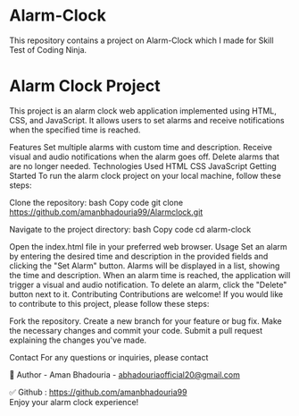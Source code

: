 # Alarm-Clock
This repository contains a project on Alarm-Clock which I made for Skill Test of Coding Ninja.

# Alarm Clock Project
This project is an alarm clock web application implemented using HTML, CSS, and JavaScript. It allows users to set alarms and receive notifications when the specified time is reached.

Features
Set multiple alarms with custom time and description.
Receive visual and audio notifications when the alarm goes off.
Delete alarms that are no longer needed.
Technologies Used
HTML
CSS
JavaScript
Getting Started
To run the alarm clock project on your local machine, follow these steps:

Clone the repository:
bash
Copy code
git clone https://github.com/amanbhadouria99/Alarmclock.git


Navigate to the project directory:
bash
Copy code
cd alarm-clock


Open the index.html file in your preferred web browser.
Usage
Set an alarm by entering the desired time and description in the provided fields and clicking the "Set Alarm" button.
Alarms will be displayed in a list, showing the time and description.
When an alarm time is reached, the application will trigger a visual and audio notification.
To delete an alarm, click the "Delete" button next to it.
Contributing
Contributions are welcome! If you would like to contribute to this project, please follow these steps:

Fork the repository.
Create a new branch for your feature or bug fix.
Make the necessary changes and commit your code.
Submit a pull request explaining the changes you've made.


Contact
For any questions or inquiries, please contact 

🔗 Author - Aman Bhadouria - abhadouriaofficial20@gmail.com

✅ Github :      https://github.com/amanbhadouria99      
Enjoy your alarm clock experience!
